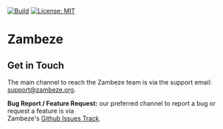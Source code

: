 [![Build][build-badge]][build-link]
[![License: MIT][license-badge]](LICENSE)

# Zambeze

## Get in Touch

The main channel to reach the Zambeze team is via the support email: 
[support@zambeze.org](mailto:support@zambeze.org).

**Bug Report / Feature Request:** our preferred channel to report a bug or request a feature is via  
Zambeze's [Github Issues Track](https://github.com/ORNL/zambeze/issues).

[build-badge]:         https://github.com/ORNL/zambeze/workflows/Build/badge.svg
[build-link]:          https://github.com/ORNL/zambeze/actions
[license-badge]:       https://img.shields.io/github/license/ORNL/zambeze
